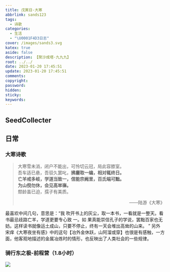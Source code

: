 ```yaml
---
title: 戊寅日-大寒
abbrlink: sands123
tags:
  - 诗歌
categories:
  - 生活
  - "\U0001F4D3日志"
cover: /images/sands3.svg
katex: true
aside: false
description: 【聚沙成塔·九九九】
root: ../../
date: 2023-01-20 17:45:51
update: 2023-01-20 17:45:51
comments:
copyright:
password:
hidden:
sticky:
keywords:
---
```


## SeedCollecter



## 日常
### 大寒诗歌
>大寒雪未消，闭户不能出，可怜切云冠，局此容膝室。  
吾车适已悬，吾驭久罢叱，**拂麈取一编，相对辄终日。  
亡羊戒多岐，学道当致一，信能宗阙里，百氏端可黜。  
为山傥勿休，会见高崒嵂。**  
颓龄虽已迫，孺子有美质。
><p align="right">——陆游《大寒》</p>

最喜欢中间几句，意思是：“我 吹开书上的灰尘，取一本书，一看就是一整天。看书最忌歧路亡羊，学道更要专心致 一。如 果真能崇信孔子的学说，罢黜百家也无妨。这样读书就像运土成山，只要不停止，终有一天会堆出高耸的山来。 ”
另外宋痒《大寒夜坐有感》中的这句【冶外金休跃，山阿溜或穿】也很是有感触，一方面，他客观地描述的金属冶炼时的情形，也反映出了人类社会的一些规律。
### 骑行东之极-前程营（1.8小时）
<img src="https://img.500px.me/photo/dff7efb584b12a50d685e413b053d3302/6e4cd270703d4279a4851794b2a454fd.jpg!p5"  referrerPolicy="no-referrer" />
